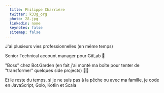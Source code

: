 ```yaml
---
  title: Philippe Charrière
  twitter: k33g_org
  photo: 28.jpg
  linkedin: none
  keynotes: false
  sitemap: false
---
```

J'ai plusieurs vies professionnelles (en même temps)

Senior Technical account manager pour GitLab 🦊

"Boss" chez Bot.Garden (en fait j'ai monté ma boîte pour tenter de "transformer" quelques side projects) 🤖🌼

Et le reste du temps, si je ne suis pas à la pêche ou avec ma famille, je code en JavaScript, Golo, Kotlin et Scala
